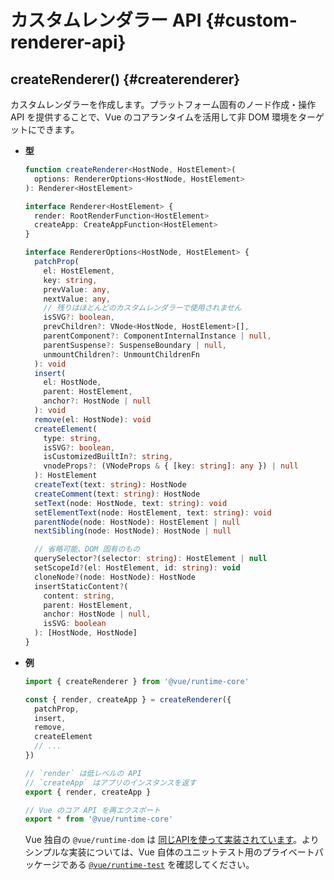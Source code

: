 # カスタムレンダラー API {#custom-renderer-api}

## createRenderer() {#createrenderer}

カスタムレンダラーを作成します。プラットフォーム固有のノード作成・操作 API を提供することで、Vue のコアランタイムを活用して非 DOM 環境をターゲットにできます。

- **型**

  ```ts
  function createRenderer<HostNode, HostElement>(
    options: RendererOptions<HostNode, HostElement>
  ): Renderer<HostElement>

  interface Renderer<HostElement> {
    render: RootRenderFunction<HostElement>
    createApp: CreateAppFunction<HostElement>
  }

  interface RendererOptions<HostNode, HostElement> {
    patchProp(
      el: HostElement,
      key: string,
      prevValue: any,
      nextValue: any,
      // 残りはほとんどのカスタムレンダラーで使用されません
      isSVG?: boolean,
      prevChildren?: VNode<HostNode, HostElement>[],
      parentComponent?: ComponentInternalInstance | null,
      parentSuspense?: SuspenseBoundary | null,
      unmountChildren?: UnmountChildrenFn
    ): void
    insert(
      el: HostNode,
      parent: HostElement,
      anchor?: HostNode | null
    ): void
    remove(el: HostNode): void
    createElement(
      type: string,
      isSVG?: boolean,
      isCustomizedBuiltIn?: string,
      vnodeProps?: (VNodeProps & { [key: string]: any }) | null
    ): HostElement
    createText(text: string): HostNode
    createComment(text: string): HostNode
    setText(node: HostNode, text: string): void
    setElementText(node: HostElement, text: string): void
    parentNode(node: HostNode): HostElement | null
    nextSibling(node: HostNode): HostNode | null

    // 省略可能、DOM 固有のもの
    querySelector?(selector: string): HostElement | null
    setScopeId?(el: HostElement, id: string): void
    cloneNode?(node: HostNode): HostNode
    insertStaticContent?(
      content: string,
      parent: HostElement,
      anchor: HostNode | null,
      isSVG: boolean
    ): [HostNode, HostNode]
  }
  ```

- **例**

  ```js
  import { createRenderer } from '@vue/runtime-core'

  const { render, createApp } = createRenderer({
    patchProp,
    insert,
    remove,
    createElement
    // ...
  })

  // `render` は低レベルの API
  // `createApp` はアプリのインスタンスを返す
  export { render, createApp }

  // Vue のコア API を再エクスポート
  export * from '@vue/runtime-core'
  ```

  Vue 独自の `@vue/runtime-dom` は [同じAPIを使って実装されています](https://github.com/vuejs/core/blob/main/packages/runtime-dom/src/index.ts)。よりシンプルな実装については、Vue 自体のユニットテスト用のプライベートパッケージである [`@vue/runtime-test`](https://github.com/vuejs/core/blob/main/packages/runtime-test/src/index.ts) を確認してください。

